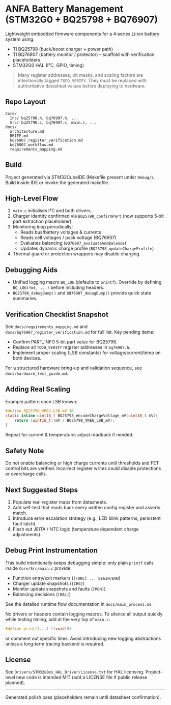 # ANFA Battery Management (STM32G0 + BQ25798 + BQ76907)

Lightweight embedded firmware components for a 4‑series Li‑ion battery system using:
- TI BQ25798 (buck/boost charger + power path)
- TI BQ76907 (battery monitor / protector) – scaffold with verification placeholders
- STM32G0 HAL (I²C, GPIO, timing)

> Many register addresses, bit masks, and scaling factors are intentionally tagged `TODO_VERIFY`. They must be replaced with authoritative datasheet values before deploying to hardware.

## Repo Layout
```
Core/
  Inc/ bq25798.h, bq76907.h, ...
  Src/ bq25798.c, bq76907.c, main.c, ...
docs/
  architecture.md
  BRIEF.md
  bq76907_register_verification.md
  bq76907_workflow.md
  requirements_mapping.md
```

## Build
Project generated via STM32CubeIDE (Makefile present under `Debug/`). Build inside IDE or invoke the generated makefile.

## High-Level Flow
1. `main.c` initialises I²C and both drivers.
2. Charger identity confirmed via `BQ25798_confirmPart` (now supports 5‑bit part extraction placeholder).
3. Monitoring loop periodically:
   - Reads bus/battery voltages & currents
   - Reads cell voltages / pack voltage (BQ76907)
   - Evaluates balancing (`BQ76907_evaluateAndBalance`)
   - Updates dynamic charge profile (`BQ25798_updateChargeProfile`)
4. Thermal guard or protection wrappers may disable charging.

## Debugging Aids
- Unified logging macro `BQ_LOG` (defaults to `printf`). Override by defining `BQ_LOG(fmt, ...)` before including headers.
- `BQ25798_debugDump()` and `BQ76907_debugDump()` provide quick state summaries.

## Verification Checklist Snapshot
See `docs/requirements_mapping.md` and `docs/bq76907_register_verification.md` for full list. Key pending items:
- Confirm PART_INFO 5‑bit part value for BQ25798.
- Replace all `TODO_VERIFY` register addresses in `bq76907.h`.
- Implement proper scaling (LSB constants) for voltage/current/temp on both devices.

For a structured hardware bring-up and validation sequence, see `docs/hardware_test_guide.md`.

## Adding Real Scaling
Example pattern once LSB known:
```c
#define BQ25798_VREG_LSB_mV 10
static inline uint16_t BQ25798_encodeChargeVoltage_mV(uint16_t mV){
    return (uint16_t)(mV / BQ25798_VREG_LSB_mV);
}
```
Repeat for current & temperature; adjust readback if needed.

## Safety Note
Do not enable balancing or high charge currents until thresholds and FET control bits are verified. Incorrect register writes could disable protections or overcharge cells.

## Next Suggested Steps
1. Populate real register maps from datasheets.
2. Add self-test that reads back every written config register and asserts match.
3. Introduce error escalation strategy (e.g., LED blink patterns, persistent fault latch).
4. Flesh out JEITA / NTC logic (temperature dependent charge adjustments).

## Debug Print Instrumentation
This build intentionally keeps debugging simple: only plain `printf` calls inside `Core/Src/main.c` provide:
- Function entry/exit markers (`[FUNC] ... BEGIN/END`)
- Charger update snapshots (`[CHG]`)
- Monitor update snapshots and faults (`[MON]`)
- Balancing decisions (`[BAL]`)

See the detailed runtime flow documentation in `docs/main_process.md`.

No drivers or headers contain logging macros. To silence all output quickly while testing timing, add at the very top of `main.c`:
```c
#define printf(...) ((void)0)
```
or comment out specific lines. Avoid introducing new logging abstractions unless a long‑term tracing backend is required.

## License
See `Drivers/STM32G0xx_HAL_Driver/License.txt` for HAL licensing. Project-level new code is intended MIT (add a LICENSE file if public release planned).

---
Generated polish pass (placeholders remain until datasheet confirmation).
